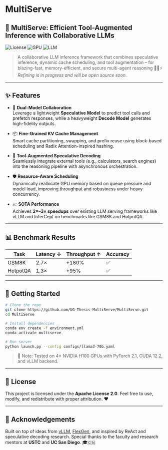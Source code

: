 # MultiServe


## 🚀 MultiServe: Efficient Tool-Augmented Inference with Collaborative LLMs

![License](https://img.shields.io/badge/license-Apache%202.0-blue.svg)
![GPU](https://img.shields.io/badge/GPU-NVIDIA%20H100-green)
![LLM](https://img.shields.io/badge/Model-LLaMA3%2070B-purple)

> A collaborative LLM inference framework that combines speculative inference, dynamic cache scheduling, and tool augmentation – for blazing-fast, memory-efficient, and secure multi-agent reasoning 🔧🧠⚡️
> *Refining is in progress and will be open source soon.*

---

## ✨ Features

- 🤖 **Dual-Model Collaboration**  
  Leverage a lightweight **Speculative Model** to predict tool calls and prefetch responses, while a heavyweight **Decode Model** generates high-fidelity outputs.

- 📦 **Fine-Grained KV Cache Management**  
  Smart cache partitioning, swapping, and prefix reuse using block-based scheduling and Radix Attention-inspired hashing.

- 🔁 **Tool-Augmented Speculative Decoding**  
  Seamlessly integrate external tools (e.g., calculators, search engines) into the reasoning pipeline with asynchronous orchestration.

- 🛡️ **Resource-Aware Scheduling**  
  Dynamically reallocate GPU memory based on queue pressure and model load, improving throughput and robustness under heavy concurrency.

- 📈 **SOTA Performance**  
  Achieves **2×–3× speedups** over existing LLM serving frameworks like vLLM and InferCept on benchmarks like GSM8K and HotpotQA.

---

## 📊 Benchmark Results

| Task     | Latency ↓ | Throughput ↑ | Accuracy |
| -------- | --------- | ------------ | -------- |
| GSM8K    | 2.7×      | +180%        | ✅        |
| HotpotQA | 1.3×      | +95%         | ✅        |

---

## 🔧 Getting Started

```bash
# Clone the repo
git clone https://github.com/UG-Thesis-MultiServe/MultiServe.git
cd MultiServe

# Install dependencies
conda env create -f environment.yml
conda activate multiserve

# Run server
python launch.py --config configs/llama3-70b.yaml
```

> 📌 Note: Tested on 4× NVIDIA H100 GPUs with PyTorch 2.1, CUDA 12.2, and vLLM backend.

---

## 📜 License

This project is licensed under the **Apache License 2.0**.
Feel free to use, modify, and redistribute with proper attribution. ❤️

---

## 🙌 Acknowledgements

Built on top of ideas from [vLLM](https://github.com/vllm-project/vllm), [FlexGen](https://github.com/FMInference/FlexGen), and inspired by ReAct and speculative decoding research.
Special thanks to the faculty and research mentors at **USTC** and **UC San Diego**. 🎓🇨🇳
